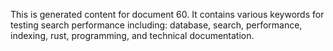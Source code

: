 This is generated content for document 60. It contains various keywords for testing search performance including: database, search, performance, indexing, rust, programming, and technical documentation.